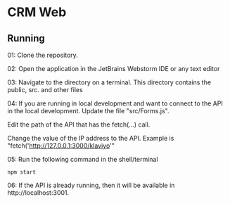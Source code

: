 # CRM Web

## Running
01: Clone the repository.

02: Open the application in the JetBrains Webstorm IDE or any text editor

03: Navigate to the directory on a terminal. This directory contains the public, src. and other files

04: If you are running in local development and want to connect to the API in the local development. Update the file "src/Forms.js".

Edit the path of the API that has the fetch(...) call. 

Change the value of the IP address to the API. Example is "fetch('http://127.0.0.1:3000/klaviyo'"

05: Run the following command in the shell/terminal
```
npm start
```

06: If the API is already running, then it will be available in  http://localhost:3001. 
